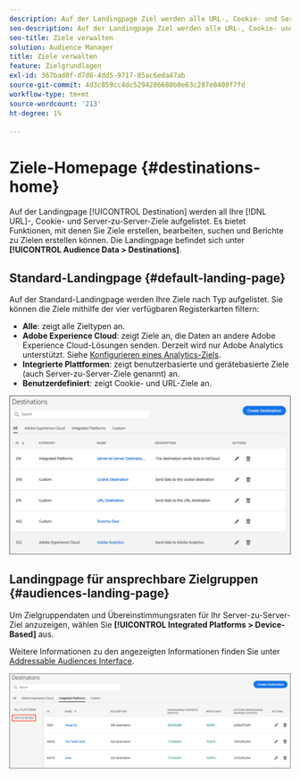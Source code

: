 ```yaml
---
description: Auf der Landingpage Ziel werden alle URL-, Cookie- und Server-zu-Server-Ziele aufgelistet. Es bietet Funktionen, mit denen Sie Ziele erstellen, bearbeiten, suchen und Berichte zu Zielen erstellen können. Die Landingpage befindet sich unter Zielgruppendaten > Ziele .
seo-description: Auf der Landingpage Ziel werden alle URL-, Cookie- und Server-zu-Server-Ziele aufgelistet. Es bietet Funktionen, mit denen Sie Ziele erstellen, bearbeiten, suchen und Berichte zu Zielen erstellen können. Die Landingpage befindet sich unter Zielgruppendaten > Ziele .
seo-title: Ziele verwalten
solution: Audience Manager
title: Ziele verwalten
feature: Zielgrundlagen
exl-id: 367bad0f-d7d6-4dd5-9717-85ac6eda47ab
source-git-commit: 4d3c859cc4dc5294286680b0e63c287e0409f7fd
workflow-type: tm+mt
source-wordcount: '213'
ht-degree: 1%

---
```


# Ziele-Homepage {#destinations-home}

Auf der Landingpage [!UICONTROL Destination] werden all Ihre [!DNL URL]-, Cookie- und Server-zu-Server-Ziele aufgelistet. Es bietet Funktionen, mit denen Sie Ziele erstellen, bearbeiten, suchen und Berichte zu Zielen erstellen können. Die Landingpage befindet sich unter **[!UICONTROL Audience Data > Destinations]**.

## Standard-Landingpage {#default-landing-page}

<!-- destinations-home.xml -->

Auf der Standard-Landingpage werden Ihre Ziele nach Typ aufgelistet. Sie können die Ziele mithilfe der vier verfügbaren Registerkarten filtern:

* **Alle**: zeigt alle Zieltypen an.
* **Adobe Experience Cloud**: zeigt Ziele an, die Daten an andere Adobe Experience Cloud-Lösungen senden. Derzeit wird nur Adobe Analytics unterstützt. Siehe [Konfigurieren eines Analytics-Ziels](/help/using/features/destinations/create-analytics-destination.md).
* **Integrierte Plattformen**: zeigt benutzerbasierte und gerätebasierte Ziele (auch Server-zu-Server-Ziele genannt) an.
* **Benutzerdefiniert**: zeigt Cookie- und URL-Ziele an.


![](assets/destinations-landing.png)

## Landingpage für ansprechbare Zielgruppen {#audiences-landing-page}

Um Zielgruppendaten und Übereinstimmungsraten für Ihr Server-zu-Server-Ziel anzuzeigen, wählen Sie **[!UICONTROL Integrated Platforms > Device-Based]** aus.

Weitere Informationen zu den angezeigten Informationen finden Sie unter [Addressable Audiences Interface](/help/using/features/addressable-audiences.md#addressable-audience-interface).

![](/help/using/features/assets/addressable-audiences-landing.png)
